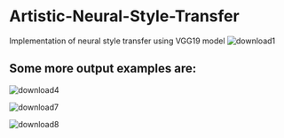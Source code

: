 # Artistic-Neural-Style-Transfer
Implementation of neural style transfer using  VGG19 model
![download1](https://user-images.githubusercontent.com/34827128/59627192-452ae000-915b-11e9-9a2b-474ded68ebdd.png)
## Some more output examples are:

![download4](https://user-images.githubusercontent.com/34827128/59633820-000eaa00-916b-11e9-96d7-d8636570ead1.png)

![download7](https://user-images.githubusercontent.com/34827128/59633840-0a30a880-916b-11e9-8f9a-08478ad09cd9.png)

![download8](https://user-images.githubusercontent.com/34827128/59634678-f5551480-916c-11e9-9650-a0dc5e7d8438.png)


